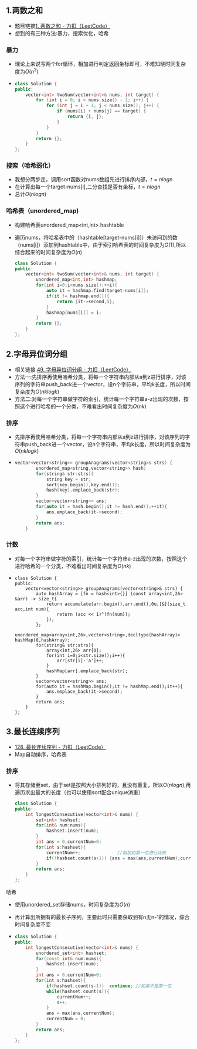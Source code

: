 ## 1.两数之和

- 题目链接[1. 两数之和 - 力扣（LeetCode）](https://leetcode.cn/problems/two-sum/description/?envType=study-plan-v2&envId=top-100-liked)
- 想到的有三种方法:暴力，搜索优化，哈希

### 暴力

- 理论上来说写两个for循环，相加进行判定返回坐标即可，不难知晓时间复杂度为$O(n^2)$

- ``` c++
  class Solution {
  public:
      vector<int> twoSum(vector<int>& nums, int target) {
          for (int i = 0; i < nums.size() - 1; i++) {
              for (int j = i + 1; j < nums.size(); j++) {
                  if (nums[i] + nums[j] == target) {
                      return {i, j};
                  }
              }
          }
          return {};
      }
  };
  
  ```

### 搜索（哈希弱化）

- 我想分两步走，调用sort函数对nums数组先进行排序内部，$t=nlogn$
- 在计算出每一个target-nums[i],二分查找是否有坐标，$t=nlogn$
- 总计$O(nlogn)$

### 哈希表（unordered_map)

- 构建哈希表unordered_map<int,int> hashtable

- 遍历nums，将哈希表中的（hashtable[target-nums[i]]）未访问到的数（nums[i]）添加到hashtable中，由于索引哈希表的时间复杂度为$O(1)$,所以综合起来的时间复杂度为$O(n)$

  ```c++
  class Solution {
  public:
      vector<int> twoSum(vector<int>& nums, int target) {
          unordered_map<int,int> hashmap;
          for(int i=0;i<nums.size();++i){
              auto it = hashmap.find(target-nums[i]);
              if(it != hashmap.end()){
                  return {it->second,i};
              }
              hashmap[nums[i]] = i;
          }
          return {};
      }
  };
  ```


## 2.字母异位词分组

- 相关链接 [49. 字母异位词分组 - 力扣（LeetCode）](https://leetcode.cn/problems/group-anagrams/description/?envType=study-plan-v2&envId=top-100-liked)
- 方法一:先排序再使用哈希分类，将每一个字符串内部从a到z进行排序，对该序列的字符串push_back进一个vector，设n个字符串，平均k长度，所以时间复杂度为$O(nklogk)$
- 方法二:对每一个字符串做字符的索引，统计每一个字符串a-z出现的次数，按照这个进行哈希的一个分类，不难看出时间复杂度为$O(nk)$

### 排序

- 先排序再使用哈希分类，将每一个字符串内部从a到z进行排序，对该序列的字符串push_back进一个vector，设n个字符串，平均k长度，所以时间复杂度为$O(nklogk)$

- ```c++
  vector<vector<string>> groupAnagrams(vector<string>& strs) {
          unordered_map<string,vector<string>> hash;
          for(string& str:strs){
              string key = str;
              sort(key.begin(),key.end());
              hash[key].emplace_back(str);
          }
          vector<vector<string>> ans;
          for(auto it = hash.begin();it != hash.end();++it){
              ans.emplace_back(it->second);
          }
          return ans;
      }
  ```

### 计数

- 对每一个字符串做字符的索引，统计每一个字符串a-z出现的次数，按照这个进行哈希的一个分类，不难看出时间复杂度为$O(nk)$

- ```
  class Solution {
  public:
      vector<vector<string>> groupAnagrams(vector<string>& strs) {
          auto hashArray = [fn = hash<int>{}] (const array<int,26> &arr) -> size_t{
              return accumulate(arr.begin(),arr.end(),0u,[&](size_t acc,int num){
                  return (acc << 1)^(fn(num));
              });
          };
          unordered_map<array<int,26>,vector<string>,decltype(hashArray)> hashMap(0,hashArray);
          for(string& str:strs){
              array<int,26> arr{0};
              for(int i=0;i<str.size();i++){
                  arr[str[i]-'a']++;
              }
              hashMap[arr].emplace_back(str);
          }
          vector<vector<string>> ans;
          for(auto it = hashMap.begin();it != hashMap.end();it++){
              ans.emplace_back(it->second);
          }
          return ans;
      }
  };
  ```

## 3.最长连续序列

- [128. 最长连续序列 - 力扣（LeetCode）](https://leetcode.cn/problems/longest-consecutive-sequence/description/?envType=study-plan-v2&envId=top-100-liked)
- Map自动排序，哈希表

### 排序

- 将其存储至set，由于set是按照大小排列好的，且没有重复，所以$O(nlogn)$,再遍历求出最大的长度（也可以使用sort配合unique消重）

  ```c++
  class Solution {
  public:
      int longestConsecutive(vector<int>& nums) {
          set<int> hashset;
          for(int& num:nums){
              hashset.insert(num);
          }
          int ans = 0,currentNum=0;
          for(int s:hashset){
              currentNum++;              //相加到第一位进行比较
              if(!hashset.count(s+1)) {ans = max(ans,currentNum);currentNum = 0;}  //一个序列的最后一位
          }
          return ans;
      }
  };
  ```

哈希

- 使用unordered_set存储nums，时间复杂度为$O(n)$

- 再计算出所拥有的最长子序列，主要此时只需要获取到有n无n-1的情况，综合时间复杂度不变

- ```c++
  class Solution {
  public:
      int longestConsecutive(vector<int>& nums) {
          unordered_set<int> hashset;
          for(const int& num:nums){
              hashset.insert(num);
          }
          int ans = 0,currentNum=0;
          for(int s:hashset){             
              if(hashset.count(s-1))  continue; //如果不是第一位
              while(hashset.count(s)){
                  currentNum++;
                  s++;
              }
              ans = max(ans,currentNum);
              currentNum = 0;
          }
          return ans;
      }
  };
  ```